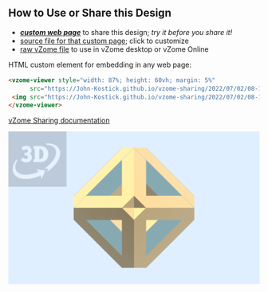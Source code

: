 
## How to Use or Share this Design

 - [***custom web page***][post] to share this design; *try it before you share it!*
 - [source file for that custom page][source]; click to customize
 - [raw vZome file][raw] to use in vZome desktop or vZome Online
 
 HTML custom element for embedding in any web page:
 ```html
<vzome-viewer style="width: 87%; height: 60vh; margin: 5%"
       src="https://John-Kostick.github.io/vzome-sharing/2022/07/02/08-10-42-Octahedron-Puzzle-3-d/Octahedron-Puzzle-3-d.vZome" >
  <img src="https://John-Kostick.github.io/vzome-sharing/2022/07/02/08-10-42-Octahedron-Puzzle-3-d/Octahedron-Puzzle-3-d.png" />
</vzome-viewer>
 ```

[vZome Sharing documentation](https://vzome.github.io/vzome/sharing.html#how-it-works)

![Image](<Octahedron-Puzzle-3-d.png>)


[post]: <https://John-Kostick.github.io/vzome-sharing/2022/07/02/Octahedron-Puzzle-3-d-08-10-42.html>
[source]: <https://github.com/John-Kostick/vzome-sharing/edit/main/_posts/2022-07-02-Octahedron-Puzzle-3-d-08-10-42.md>
[raw]: <https://raw.githubusercontent.com/John-Kostick/vzome-sharing/main/2022/07/02/08-10-42-Octahedron-Puzzle-3-d/Octahedron-Puzzle-3-d.vZome>